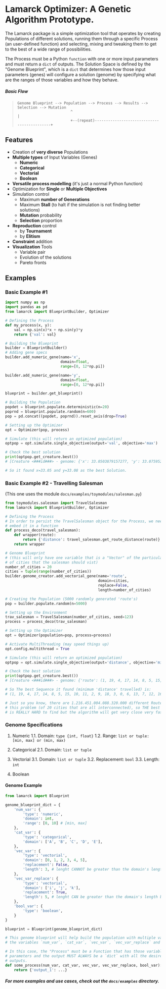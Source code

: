# Lamarck Optimizer: A Genetic Algorithm Prototype.

The Lamarck package is a simple optimization tool that operates by creating Populations of different solutions, running them through a specific Process (an user-defined function) and selecting, mixing and tweaking them to get to the best of a wide range of possibilities.

The Process must be a Python `function` with one or more input parameters and must return a `dict` of outputs. The Solution Space is defined by the "Genome Blueprint", which is a `dict` that determines how those input parameters (genes) will configure a solution (genome) by specifying what are the ranges of those variables and how they behave.

##### Basic Flow

> ```raw
> Genome Blueprint --> Population --> Process --> Results --> Selection --> Mutation
>                         ^                                                      |
>                         +--(repeat)--------------------------------------------+
> ```

## Features
- Creation of **very diverse** Populations
- **Multiple types** of Input Variables (Genes)
    - **Numeric**
    - **Categorical**
    - **Vectorial**
    - **Boolean**
- **Versatile process modelling** (it's just a normal Python function)
- Optimization for **Single** or **Multiple Objectives**
- Simulation control
    - Maximum **number of Generations**
    - Maximum **Stall** (to halt if the simulation is not finding better solutions)
    - **Mutation** probability
    - **Selection** proportion
- **Reproduction** control
    - by **Tournament**
    - by **Elitism**
- **Constraint** addition
- **Visualization** Tools
    - Variable pair
    - Evolution of the solutions
    - Pareto fronts

## Examples
### Basic Example #1

```python
import numpy as np
import pandas as pd
from lamarck import BlueprintBuilder, Optimizer

# Defining the Process
def my_process(x, y):
    val = np.sin(x)*x + np.sin(y)*y
    return {'val': val}

# Building the Blueprint
builder = BlueprintBuilder()
# Adding gene specs
builder.add_numeric_gene(name='x',
                         domain=float,
                         range=[0, 12*np.pi])

builder.add_numeric_gene(name='y',
                         domain=float,
                         range=[0, 12*np.pi])

blueprint = builder.get_blueprint()

# Building the Population
popdet = blueprint.populate.deterministic(n=20)
poprnd = blueprint.populate.random(n=600)
pop = pd.concat((popdet, poprnd)).reset_axis(drop=True)

# Setting up the Optimizer
opt = Optimizer(pop, process)

# Simulate (this will return an optimized population)
optpop = opt.simulate.single_objective(output='val', objective='max')

# Check the best solution
print(optpop.get_creature.best())
# [Creature <###id###> - genome: {'x': 33.0503879157277, 'y': 33.075952331006285}]

# So it found x=33.05 and y=33.08 as the best Solution.
```

### Basic Example #2 - Travelling Salesman
(This one uses the module `docs/examples/toymodules/salesman.py`)
```python
from toymodules.salesman import TravelSalesman
from lamarck import BlueprintBuilder, Optimizer

# Defining the Process
# In order to persist the TravelSalesman object for the Process, we need to
# embed it in a function 
def process_deco(travel_salesman):
    def wrapper(route):
        return {'distance': travel_salesman.get_route_distance(route)}
    return wrapper

# Genome Blueprint
# (this will only have one variable that is a "Vector" of the particular order
# of cities that the salesman should vist)
number_of_cities = 20
cities = tuple(range(number_of_cities))
builder.genome_creator.add_vectorial_gene(name='route',
                                          domain=cities,
                                          replace=False,
                                          length=number_of_cities)

# Creating the Population (5000 randomly generated 'route's)
pop = builder.populate.random(n=5000)

# Setting up the Environment
trav_salesman = TravelSalesman(number_of_cities, seed=123)
process = process_deco(trav_salesman)

# Setting up the Optimizer
opt = Optimizer(population=pop, process=process)

# Activate MultiThreading (may speed things up)
opt.config.multithread = True

# Simulate (this will return an optimized population)
optpop = opt.simulate.single_objective(output='distance', objective='min')

# Check the best solution
print(optpop.get_creature.best())
# [Creature <###id###> - genome: {'route': (1, 19, 4, 17, 14, 8, 5, 15, 10, 11, 2, 9, 18, 3, 0, 6, 13, 7, 12, 16)]

# So The best Sequence it found (minimum 'distance' travelled) is:
# (1, 19, 4, 17, 14, 8, 5, 15, 10, 11, 2, 9, 18, 3, 0, 6, 13, 7, 12, 16)

# Just so you know, there are 1.216.451.004.088.320.000 different Routes in
# this problem (of 20 cities that are all interconnected), so THE best solution
# is REALLY HARD to find but the algorithm will get very close very fast
```

### Genome Specifications

1. Numeric
    1.1. Domain: `type {int, float}`
    1.2. Range: `list or tuple: [min, max] or (min, max)`
>

2. Categorical
    2.1. Domain: `list or tuple`
>

3. Vectorial
    3.1. Domain: `list or tuple`
    3.2. Replacement: `bool`
    3.3. Length: `int`
>

4. Boolean
>
#### Genome Example
```python
from lamarck import Blueprint

genome_blueprint_dict = {
    'num_var': {
        'type': 'numeric',
        'domain': int,
        'range': [0, 10] # [min, max]
    },
    'cat_var': {
        'type': 'categorical',
        'domain': ['A', 'B', 'C', 'D', 'E'],
    },
    'vec_var': {
        'type': 'vectorial',
        'domain': [0, 1, 2, 3, 4, 5],
        'replacement': False,
        'length': 3, # lenght CANNOT be greater than the domain's length
    },
    'vec_var_replace': {
        'type': 'vectorial',
        'domain': ['i', 'j', 'k'],
        'replacement': True,
        'length': 5, # lenght CAN be greater than the domain's length because of the replacement
    },
    'bool_var': {
        'type': 'boolean',
    }
}

blueprint = Blueprint(genome_blueprint_dict)

# This genome blueprint will help build the population with multiple values for
# the variables `num_var`, `cat_var`, `vec_var`, `vec_var_replace` and `bool_var`

# In this case, the "Process" must be a Function that has those variables as
# parameters and the output MUST ALWAYS be a `dict` with all the desired
# outputs.
def some_process(num_var, cat_var, vec_var, vec_var_replace, bool_var):
    return {'output_1': ...}
```

##### For more examples and use cases, check out the `docs/examples` directory.

